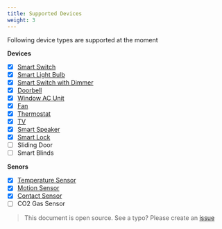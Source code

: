 ```yaml
---
title: Supported Devices
weight: 3
---
```

 

Following device types are supported at the moment

**Devices**
 - [x] [Smart Switch](devices/smart_switch)
 - [x] [Smart Light Bulb](devices/smart_light_bulb)
 - [x] [Smart Switch with Dimmer](devices/smart_switch_with_dimmer)
 - [x] [Doorbell](devices/doorbell)
 - [x] [Window AC Unit](devices/window_ac_unit)
 - [x] [Fan](devices/fan)
 - [x] [Thermostat](devices/thermostat)
 - [x] [TV](devices/tv)
 - [x] [Smart Speaker](devices/smart_speaker)
 - [x] [Smart Lock](devices/smart_lock)
 - [ ] Sliding Door
 - [ ] Smart Blinds

**Senors**
 - [x] [Temperature Sensor](devices/temperature_sensor)
 - [x] [Motion Sensor](devices/motion_sensor)
 - [x] [Contact Sensor](devices/contact_sensor)
 - [ ] CO2 Gas Sensor

 > This document is open source. See a typo? Please create an [issue](https://github.com/sinricpro/help-docs)